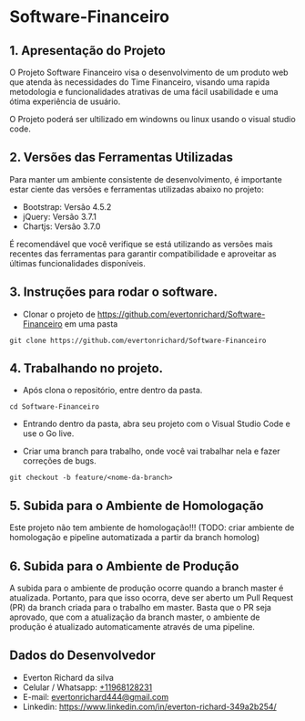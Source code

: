 # Software-Financeiro

## 1. Apresentação do Projeto

O Projeto Software Financeiro visa o desenvolvimento de um produto web que atenda às necessidades do Time Financeiro, visando uma rapida metodologia e funcionalidades atrativas de uma fácil usabilidade e uma ótima experiência de usuário.


O Projeto poderá ser ultilizado em windowns ou linux usando o visual studio code.

## 2. Versões das Ferramentas Utilizadas

Para manter um ambiente consistente de desenvolvimento, é importante estar ciente das versões e ferramentas utilizadas abaixo no projeto:

- Bootstrap: Versão 4.5.2
- jQuery: Versão 3.7.1
- Chartjs: Versão 3.7.0

É recomendável que você verifique se está utilizando as versões mais recentes das ferramentas para garantir compatibilidade e aproveitar as últimas funcionalidades disponíveis.

## 3. Instruções para rodar o software.

- Clonar o projeto de https://github.com/evertonrichard/Software-Financeiro em uma pasta
```
git clone https://github.com/evertonrichard/Software-Financeiro
```
## 4. Trabalhando no projeto.

- Após clona o repositório, entre dentro da pasta.
```
cd Software-Financeiro
```
- Entrando dentro da pasta, abra seu projeto com o Visual Studio Code e use o Go live.

-  Criar uma branch para trabalho, onde você vai trabalhar nela e fazer correções de bugs.
```
git checkout -b feature/<nome-da-branch>
```
## 5. Subida para o Ambiente de Homologação

Este projeto não tem ambiente de homologação!!! (TODO: criar ambiente de homologação e pipeline automatizada a partir da branch homolog)

## 6. Subida para o Ambiente de Produção

A subida para o ambiente de produção ocorre quando a branch master é atualizada. Portanto, para que isso ocorra, deve ser aberto um Pull Request (PR) da branch criada para o trabalho em master. Basta que o PR seja aprovado, que com a atualização da branch master, o ambiente de produção é atualizado automaticamente através de uma pipeline.

## Dados do Desenvolvedor 

- Everton Richard da silva
- Celular / Whatsapp:  [+11968128231](https://wa.me/11968128231)
- E-mail: evertonrichard444@gmail.com
- Linkedin: https://www.linkedin.com/in/everton-richard-349a2b254/

